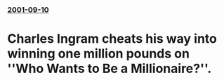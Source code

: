 ### [2001-09-10](/news/2001/09/10/index.md)

#  Charles Ingram cheats his way into winning one million pounds on ''Who Wants to Be a Millionaire?''.




